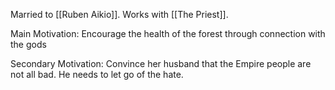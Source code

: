 Married to [[Ruben Aikio]]. Works with [[The Priest]].

Main Motivation: Encourage the health of the forest through connection with the gods

Secondary Motivation: Convince her husband that the Empire people are not all bad. He needs to let go of the hate.